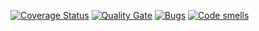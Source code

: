 
[![Coverage Status](https://coveralls.io/repos/github/UnVeh/Gtest/badge.svg?branch=master)](https://coveralls.io/github/UnVeh/Gtest?branch=master)
[![Quality Gate](https://sonarcloud.io/api/project_badges/measure?project=seekerk_gtest&metric=alert_status)](https://sonarcloud.io/dashboard?id=seekerk_gtest)
[![Bugs](https://sonarcloud.io/api/project_badges/measure?project=seekerk_ctest&metric=bugs)](https://sonarcloud.io/summary/new_code?id=seekerk_ctest)
[![Code smells](https://sonarcloud.io/api/project_badges/measure?project=seekerk_gtest&metric=code_smells)](https://sonarcloud.io/dashboard?id=seekerk_gtest)



